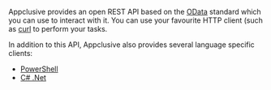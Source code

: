 Appclusive provides an open REST API based on the [OData](http://odata.org) standard which you can use to interact with it. You can use your favourite HTTP client (such as [curl](https://curl.haxx.se/) to perform your tasks.

In addition to this API, Appclusive also provides several language specific clients:

* [PowerShell](PowerShell/)
* [C# .Net](DotNetCSharp/)
